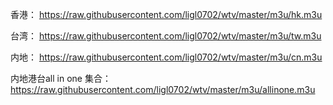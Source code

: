 香港： https://raw.githubusercontent.com/ligl0702/wtv/master/m3u/hk.m3u

台湾： https://raw.githubusercontent.com/ligl0702/wtv/master/m3u/tw.m3u

内地： https://raw.githubusercontent.com/ligl0702/wtv/master/m3u/cn.m3u

内地港台all in one 集合：https://raw.githubusercontent.com/ligl0702/wtv/master/m3u/allinone.m3u

